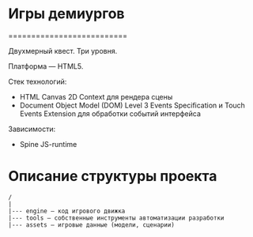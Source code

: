 # Игры демиургов
==========================

Двухмерный квест.
Три уровня.

Платформа — HTML5.

Стек технологий:
* HTML Canvas 2D Context для рендера сцены
* Document Object Model (DOM) Level 3 Events Specification и Touch Events Extension для обработки событий интерфейса

Зависимости:
* Spine JS-runtime

# Описание структуры проекта

	/
	|
	|--- engine — код игрового движка
	|--- tools — собственные инструменты автоматизации разработки
	|--- assets — игровые данные (модели, сценарии)